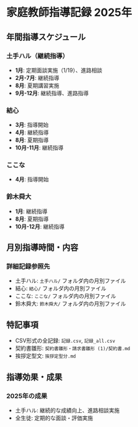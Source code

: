 # 家庭教師指導記録 2025年

## 年間指導スケジュール

### 土手ハル（継続指導）
- **1月**: 定期面談実施（1/19）、進路相談
- **2月-7月**: 継続指導
- **8月**: 夏期講習実施
- **9月-12月**: 継続指導、進路指導

### 結心
- **3月**: 指導開始
- **4月**: 継続指導
- **8月**: 夏期指導
- **10月-11月**: 継続指導

### ここな
- **4月**: 指導開始

### 鈴木舜大
- **1月**: 継続指導
- **8月**: 夏期指導
- **10月-12月**: 継続指導

## 月別指導時間・内容

### 詳細記録参照先
- 土手ハル: `土手ハル/` フォルダ内の月別ファイル
- 結心: `結心/` フォルダ内の月別ファイル
- ここな: `ここな/` フォルダ内の月別ファイル
- 鈴木舜大: `鈴木舜大/` フォルダ内の月別ファイル

## 特記事項
- CSV形式の全記録: `記録.csv`, `記録_all.csv`
- 契約書雛形: `契約書雛形・請求書雛形 (1)/契約書.md`
- 挨拶定型文: `挨拶定型分.md`

## 指導効果・成果
### 2025年の成果
- 土手ハル: 継続的な成績向上、進路相談実施
- 全生徒: 定期的な面談・評価実施